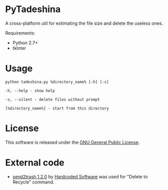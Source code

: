 PyTadeshina
=========

A cross-platform util for estimating the file size and delete the useless ones.

Requirements:
* Python 2.7+
* tkInter

Usage
====

    python tadeshina.py %directory_name% [-h] [-s]

    -h, --help - show help

    -s, --silent - delete files without prompt

    [%directory_name%] - start from this directory

License
====

This software is released under the [GNU General Public License](http://www.gnu.org/licenses/gpl.html).

External code
==

* [send2trash 1.2.0](https://pypi.python.org/pypi/Send2Trash) by [Hardcoded Software](http://www.hardcoded.net) was used for "Delete to Recycle" command.
